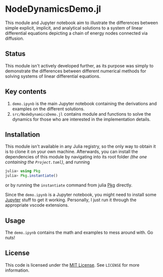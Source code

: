 # NodeDynamicsDemo.jl

This module and Jupyter notebook aim to illustrate the differences between simple
explicit, implicit, and analytical solutions to a system of linear differential
equations depicting a chain of energy nodes connected via diffusion.


## Status

This module isn't actively developed further, as its purpose was simply
to demonstrate the differences between different numerical methods for
solving systems of linear differential equations.


## Key contents

1. `demo.ipynb` is the main Jupyter notebook containing the derivations and examples on the different solutions.
2. `src/NodeDynamicsDemo.jl` contains module and functions to solve the dynamics for those who are interested in the implementation details.


## Installation

This module isn't available in any Julia registry, so the only way to obtain
it is to clone it on your own machine.
Afterwards, you can install the dependencies of this module by navigating
into its root folder *(the one containing the `Project.toml`)*,
and running
```julia
julia> using Pkg
julia> Pkg.instantiate()
```
or by running the `instantiate` command from julia [Pkg](https://docs.julialang.org/en/v1/stdlib/Pkg/)
directly.

Since the `demo.ipynb` is a Jupyter notebook, you might need to install some
[Jupyter](https://jupyter.org/) stuff to get it working.
Personally, I just run it through  the appropriate vscode extensions.


## Usage

The `demo.ipynb` contains the math and examples to mess around with.
Go nuts!


## License

This code is licensed under the [MIT License](https://opensource.org/license/mit/).
See `LICENSE` for more information.
